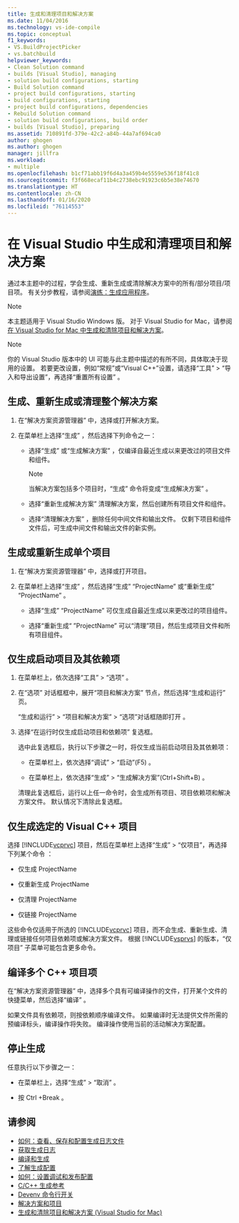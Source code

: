 ```yaml
---
title: 生成和清理项目和解决方案
ms.date: 11/04/2016
ms.technology: vs-ide-compile
ms.topic: conceptual
f1_keywords:
- VS.BuildProjectPicker
- vs.batchbuild
helpviewer_keywords:
- Clean Solution command
- builds [Visual Studio], managing
- solution build configurations, starting
- Build Solution command
- project build configurations, starting
- build configurations, starting
- project build configurations, dependencies
- Rebuild Solution command
- solution build configurations, build order
- builds [Visual Studio], preparing
ms.assetid: 710891fd-379e-42c2-a84b-44a7af694ca0
author: ghogen
ms.author: ghogen
manager: jillfra
ms.workload:
- multiple
ms.openlocfilehash: b1cf71abb19f6d4a3a459b4e5559e536f18f41c8
ms.sourcegitcommit: f3f668ecaf11b4c2738ebc91923c6b5e38e74670
ms.translationtype: HT
ms.contentlocale: zh-CN
ms.lasthandoff: 01/16/2020
ms.locfileid: "76114553"
---
```

# <a name="build-and-clean-projects-and-solutions-in-visual-studio"></a>在 Visual Studio 中生成和清理项目和解决方案

通过本主题中的过程，学会生成、重新生成或清除解决方案中的所有/部分项目/项目项。 有关分步教程，请参阅[演练：生成应用程序](../ide/walkthrough-building-an-application.md)。

> [!NOTE]
> 本主题适用于 Visual Studio  Windows 版。 对于 Visual Studio for Mac，请参阅[在 Visual Studio for Mac 中生成和清除项目和解决方案](/visualstudio/mac/building-and-cleaning-projects-and-solutions)。

> [!NOTE]
> 你的 Visual Studio 版本中的 UI 可能与此主题中描述的有所不同，具体取决于现用的设置。 若要更改设置，例如“常规”或“Visual C++”设置，请选择“工具” > “导入和导出设置”，再选择“重置所有设置”      。

## <a name="to-build-rebuild-or-clean-an-entire-solution"></a>生成、重新生成或清理整个解决方案

1. 在“解决方案资源管理器”  中，选择或打开解决方案。

2. 在菜单栏上选择“生成”  ，然后选择下列命令之一：

    - 选择“生成”  或“生成解决方案”  ，仅编译自最近生成以来更改过的项目文件和组件。

        > [!NOTE]
        > 当解决方案包括多个项目时，“生成”  命令将变成“生成解决方案”  。

    - 选择“重新生成解决方案”  清理解决方案，然后创建所有项目文件和组件。

    - 选择“清理解决方案”  ，删除任何中间文件和输出文件。 仅剩下项目和组件文件后，可生成中间文件和输出文件的新实例。

## <a name="to-build-or-rebuild-a-single-project"></a>生成或重新生成单个项目

1. 在“解决方案资源管理器”  中，选择或打开项目。

2. 在菜单栏上选择“生成”  ，然后选择“生成”  “ProjectName”  或“重新生成”  “ProjectName”  。

    - 选择“生成”  “ProjectName”  可仅生成自最近生成以来更改过的项目组件。

    - 选择“重新生成“  ”ProjectName”  可以“清理”项目，然后生成项目文件和所有项目组件。

## <a name="to-build-only-the-startup-project-and-its-dependencies"></a>仅生成启动项目及其依赖项

1. 在菜单栏上，依次选择“工具” > “选项”   。

2. 在“选项”  对话框框中，展开“项目和解决方案”  节点，然后选择“生成和运行”  页。

     “生成和运行” > “项目和解决方案” > “选项”对话框随即打开    。

3. 选择“在运行时仅生成启动项目和依赖项”  复选框。

     选中此复选框后，执行以下步骤之一时，将仅生成当前启动项目及其依赖项：

    - 在菜单栏上，依次选择“调试” > “启动”(F5)    。

    - 在菜单栏上，依次选择“生成” > “生成解决方案”(Ctrl+Shift+B)      。

    清理此复选框后，运行以上任一命令时，会生成所有项目、项目依赖项和解决方案文件。 默认情况下清除此复选框。

## <a name="to-build-only-the-selected-visual-c-project"></a>仅生成选定的 Visual C++ 项目

选择 [!INCLUDE[vcprvc](../code-quality/includes/vcprvc_md.md)] 项目，然后在菜单栏上选择“生成” > “仅项目”，再选择下列某个命令   ：

- 仅生成  ProjectName 

- 仅重新生成  ProjectName 

- 仅清理  ProjectName 

- 仅链接  ProjectName 

这些命令仅适用于所选的 [!INCLUDE[vcprvc](../code-quality/includes/vcprvc_md.md)] 项目，而不会生成、重新生成、清理或链接任何项目依赖项或解决方案文件。 根据 [!INCLUDE[vsprvs](../code-quality/includes/vsprvs_md.md)] 的版本，“仅项目”  子菜单可能包含更多命令。

## <a name="to-compile-multiple-c-project-items"></a>编译多个 C++ 项目项

在“解决方案资源管理器”  中，选择多个具有可编译操作的文件，打开某个文件的快捷菜单，然后选择“编译”  。

如果文件具有依赖项，则按依赖顺序编译文件。 如果编译时无法提供文件所需的预编译标头，编译操作将失败。 编译操作使用当前的活动解决方案配置。

## <a name="to-stop-a-build"></a>停止生成

任意执行以下步骤之一：

- 在菜单栏上，选择“生成” > “取消”   。

- 按 Ctrl +Break   。

## <a name="see-also"></a>请参阅

- [如何：查看、保存和配置生成日志文件](../ide/how-to-view-save-and-configure-build-log-files.md)
- [获取生成日志](../msbuild/obtaining-build-logs-with-msbuild.md)
- [编译和生成](../ide/compiling-and-building-in-visual-studio.md)
- [了解生成配置](../ide/understanding-build-configurations.md)
- [如何：设置调试和发布配置](../debugger/how-to-set-debug-and-release-configurations.md)
- [C/C++ 生成参考](/cpp/build/reference/c-cpp-building-reference)
- [Devenv 命令行开关](../ide/reference/devenv-command-line-switches.md)
- [解决方案和项目](../ide/solutions-and-projects-in-visual-studio.md)
- [生成和清除项目和解决方案 (Visual Studio for Mac)](/visualstudio/mac/building-and-cleaning-projects-and-solutions)
